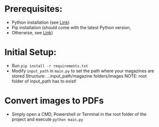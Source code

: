 # Prerequisites:
- Python installation (see [Link](https://wiki.python.org/moin/BeginnersGuide/Download))
- Pip installation (should come with the latest Python version, 
- Otherwise, see [Link](https://pip.pypa.io/en/stable/installation/))

# Initial Setup:
- Run `pip install -r requirements.txt`
- Modify `input_path` in `main.py` to set the path where your magazines are stored
Structure: ...input_path/magazine folders/images
NOTE: root folder of input_path has to exist!

# Convert images to PDFs
- Simply open a CMD, Powershell or Terminal in the root folder of the project and execute `python main.py`